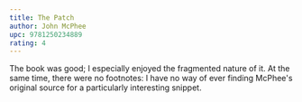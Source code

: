 ```yaml
---
title: The Patch
author: John McPhee
upc: 9781250234889
rating: 4
---
```


The book was good; I especially enjoyed the fragmented nature of it. At the same time, there were no footnotes: I have no way of ever finding McPhee's original source for a particularly interesting snippet.   
  